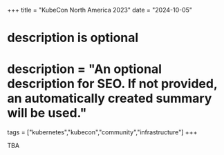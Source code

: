 +++
title = "KubeCon North America 2023"
date = "2024-10-05"

#
# description is optional
#
# description = "An optional description for SEO. If not provided, an automatically created summary will be used."

tags = ["kubernetes","kubecon","community","infrastructure"]
+++

TBA
